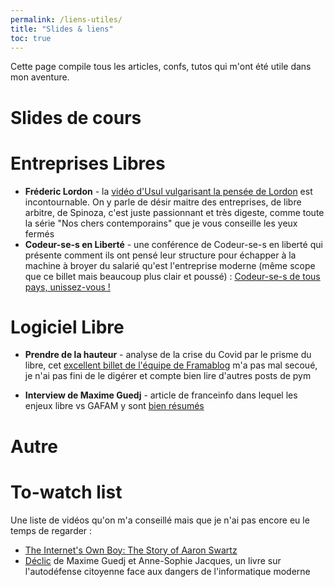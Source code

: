 ```yaml
---
permalink: /liens-utiles/
title: "Slides & liens"
toc: true
---
```


Cette page compile tous les articles, confs, tutos qui m'ont été utile dans mon aventure.

# Slides de cours

# Entreprises Libres

* **Fréderic Lordon** - la [vidéo d'Usul vulgarisant la pensée de Lordon](https://peertube.heraut.eu/videos/watch/8af79fce-4c47-4809-ae7f-74386b52eb1a) est incontournable. On y parle de désir maitre des entreprises, de libre arbitre, de Spinoza, c'est juste passionnant et très digeste, comme toute la série "Nos chers contemporains" que je vous conseille les yeux fermés
* **Codeur-se-s en Liberté** - une conférence de Codeur-se-s en liberté qui présente comment ils ont pensé leur structure pour échapper à la machine à broyer du salarié qu'est l'entreprise moderne (même scope que ce billet mais beaucoup plus clair et poussé) : [Codeur-se-s de tous pays, unissez-vous !](https://video.passageenseine.fr/videos/watch/a6a71871-7dd3-4f9e-bd6e-3893cdb46c88)

# Logiciel Libre

* **Prendre de la hauteur** - analyse de la crise du Covid par le prisme du libre, cet
[excellent billet de l'équipe de Framablog](https://framablog.org/2020/04/02/prendre-de-la-hauteur/) m'a pas mal secoué, je n'ai pas fini de le digérer et compte bien lire d'autres posts de pym

* **Interview de Maxime Guedj** - article de franceinfo dans lequel les enjeux libre vs GAFAM y sont [bien résumés](https://www.francetvinfo.fr/culture/livres/internet-peut-redevenir-un-bien-commun-si-nous-nous-emparons-des-outils-alternatifs-aux-gafam-entretien-avec-maxime-guedj-co-auteur-de-declic_3919083.html)

# Autre


# To-watch list
Une liste de vidéos qu'on m'a conseillé mais que je n'ai pas encore eu le temps de regarder : 
* [The Internet's Own Boy: The Story of Aaron Swartz](https://www.youtube.com/watch?v=M85UvH0TRPc)
* [Déclic](http://www.arenes.fr/livre/declic/) de Maxime Guedj et Anne-Sophie Jacques, un livre sur l'autodéfense citoyenne face aux dangers de l'informatique moderne
